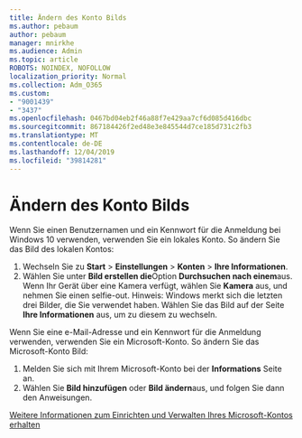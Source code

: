 ```yaml
---
title: Ändern des Konto Bilds
ms.author: pebaum
author: pebaum
manager: mnirkhe
ms.audience: Admin
ms.topic: article
ROBOTS: NOINDEX, NOFOLLOW
localization_priority: Normal
ms.collection: Adm_O365
ms.custom:
- "9001439"
- "3437"
ms.openlocfilehash: 0467bd04eb2f46a88f7e429aa7cf6d085d416dbc
ms.sourcegitcommit: 867184426f2ed48e3e845544d7ce185d731c2fb3
ms.translationtype: MT
ms.contentlocale: de-DE
ms.lasthandoff: 12/04/2019
ms.locfileid: "39814281"
---
```

# <a name="change-account-picture"></a>Ändern des Konto Bilds

Wenn Sie einen Benutzernamen und ein Kennwort für die Anmeldung bei Windows 10 verwenden, verwenden Sie ein lokales Konto. So ändern Sie das Bild des lokalen Kontos:

1. Wechseln Sie zu **Start** > **Einstellungen** > **Konten** > **Ihre Informationen**.
2. Wählen Sie unter **Bild erstellen die**Option **Durchsuchen nach einem**aus. Wenn Ihr Gerät über eine Kamera verfügt, wählen Sie **Kamera** aus, und nehmen Sie einen selfie-out. 
    Hinweis: Windows merkt sich die letzten drei Bilder, die Sie verwendet haben. Wählen Sie das Bild auf der Seite **Ihre Informationen** aus, um zu diesem zu wechseln.

Wenn Sie eine e-Mail-Adresse und ein Kennwort für die Anmeldung verwenden, verwenden Sie ein Microsoft-Konto. So ändern Sie das Microsoft-Konto Bild:

1. Melden Sie sich mit Ihrem Microsoft-Konto bei der **Informations** Seite an.
2. Wählen Sie **Bild hinzufügen** oder **Bild ändern**aus, und folgen Sie dann den Anweisungen.

[Weitere Informationen zum Einrichten und Verwalten Ihres Microsoft-Kontos erhalten](https://support.microsoft.com/products/microsoft-account?category=manage-account)